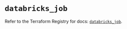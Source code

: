 # `databricks_job`

Refer to the Terraform Registry for docs: [`databricks_job`](https://registry.terraform.io/providers/databricks/databricks/1.91.0/docs/resources/job).
